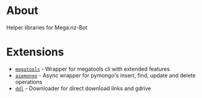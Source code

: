 # About
Helper libraries for Mega.nz-Bot


# Extensions
- [`megatools`](megatools.py) - Wrapper for megatools cli with extended features
- [`aiomongo`](aiomongo.py) - Async wrapper for pymongo's insert, find, update and delete operations
- [`ddl`](ddl.py) - Downloader for direct download links and gdrive